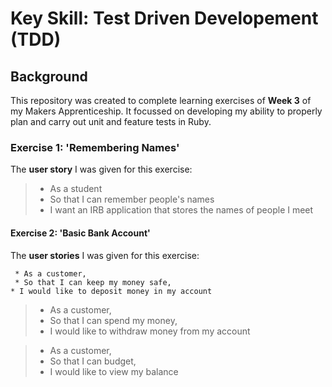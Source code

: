 # Key Skill: Test Driven Developement (TDD)

## Background
This repository was created to complete learning exercises of **Week 3** of my Makers Apprenticeship. It focussed on developing my ability to properly plan and carry out unit and feature tests in Ruby.

### **Exercise 1:** 'Remembering Names'

The **user story** I was given for this exercise:

> * As a student
> * So that I can remember people's names
> * I want an IRB application that stores the names of people I meet

#### **Exercise 2:** 'Basic Bank Account'
The **user stories** I was given for this exercise:
```
 * As a customer,
 * So that I can keep my money safe,
* I would like to deposit money in my account
```

> * As a customer,
> * So that I can spend my money,
> * I would like to withdraw money from my account

> * As a customer,
> * So that I can budget,
> * I would like to view my balance

